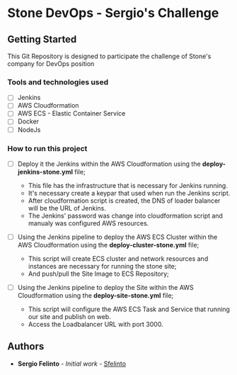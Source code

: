 # Stone DevOps - Sergio's Challenge

## Getting Started
This Git Repository is designed to participate the challenge of Stone's company for DevOps position

### Tools and technologies used

- [ ] Jenkins
- [ ] AWS Cloudformation
- [ ] AWS ECS - Elastic Container Service
- [ ] Docker
- [ ] NodeJs

### How to run this project

- [ ] Deploy it the Jenkins within the AWS Cloudformation using the **deploy-jenkins-stone.yml** file;
    - This file has the infrastructure that is necessary for Jenkins running.
    - It's necessary create a keypar that used when run the Jenkins script.
    - After cloudformation script is created, the DNS of loader balancer will be the URL of Jenkins.
    - The Jenkins' password was change into cloudformation script and manualy was configured AWS resources.

- [ ] Using the Jenkins pipeline to deploy the AWS ECS Cluster within the AWS Cloudformation using the **deploy-cluster-stone.yml** file;
    - This script will create ECS cluster and network resources and instances are necessary for running the stone site;
    - And push/pull the Site Image to ECS Repository;

- [ ] Using the Jenkins pipeline to deploy the Site within the AWS Cloudformation using the **deploy-site-stone.yml** file;
    - This script will configure the AWS ECS Task and Service that running our site and publish on web.
    - Access the Loadbalancer URL with port 3000.
    
## Authors

* **Sergio Felinto** - *Initial work* - [Sfelinto](https://github.com/sfelinto/stone_challenge)